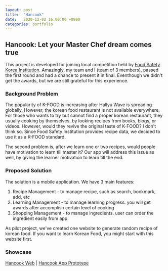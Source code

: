 ```yaml
---
layout: post
title:  "Hancook"
date:   2020-12-02 16:00:00 +0900
categories: portfolio
---
```

## Hancook: Let your Master Chef dream comes true

This project is developed for joining local competition held by [Food Safety Korea Institution](https://www.foodsafetykorea.go.kr/). Amazingly, my team and I (team of 3 members), passed the first round and had a chance to present it in final. Eventhough we didn't get the awards, but we are still grateful for this experience. 

### Background Problem
The popularity of K-FOOD is increasing after Hallyu Wave is spreading globally. However, the korean food restaurant is not available everywhere. For those who wants to try but cannot find a proper korean restaurant, they usually cooking by themselves, by looking recipes from books, blogs, or videos. However, would they revive the original taste of K-FOOD? I don't think so. 
Since Food Safety Institution provides recipe data, we decided to use it as a K-FOOD standard.

The second problem is, after we learn one or two recipes, would people have motivation to learn till master it? Our app will address this issue as well, by giving the learner motivation to learn till the end.
### Proposed Solution
The solution is a mobile application. We have 3 main features:
1. Recipe Management - to manage recipe, such as search, bookmark, add, etc
2. Learning Management - to manage learning progress. you will get awards after accomplish certain level of cooking
3. Shopping Management - to manage ingredients. user can order the ingredient easily from app.

As pilot project, we've created one website to generate random recipe of korean food. If you want to learn Korean Food, you might start with this website first.

### Showcase
[Hancook Web](http://hancook.titus.id/) | [Hancook App Prototype](http://bit.ly/HancookApp)